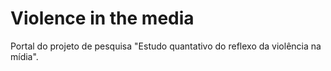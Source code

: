 # Violence in the media

Portal do projeto de pesquisa "Estudo quantativo do reflexo da violência na mídia".
